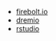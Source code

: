 - [firebolt.io](https://www.firebolt.io/)
- [dremio](https://www.dremio.com/)
- [rstudio](https://support--rstudio-com.netlify.app/products/rstudio-server-pro/)
